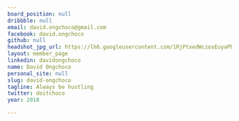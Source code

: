 ```yaml
---
board_position: null
dribbble: null
email: david.ongchoco@gmail.com
facebook: david.ongchoco
github: null
headshot_jpg_url: https://lh6.googleusercontent.com/1RjPtxedWczosEuyaPh_H2Hbm2uL9S6KBuSy93uPaQ1GPLtI3WpP3BZ8Cslc7CoNNt27GNuaeBSsEaQ=w2880-h1678
layout: member_page
linkedin: davidongchoco
name: David Ongchoco
personal_site: null
slug: david-ongchoco
tagline: Always be hustling
twitter: doitchoco
year: 2018

---
```

